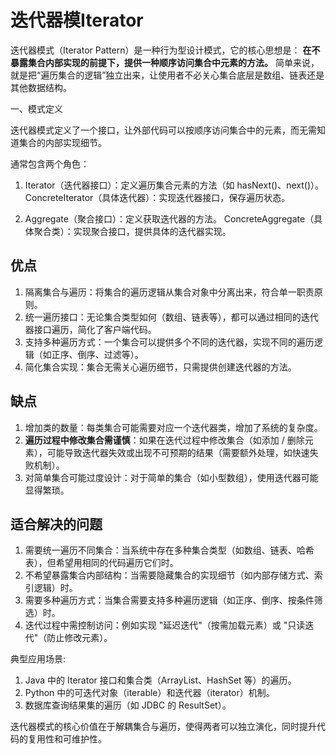 #  迭代器模Iterator

迭代器模式（Iterator Pattern）是一种行为型设计模式，它的核心思想是：
**在不暴露集合内部实现的前提下，提供一种顺序访问集合中元素的方法。**
简单来说，就是把“遍历集合的逻辑”独立出来，让使用者不必关心集合底层是数组、链表还是其他数据结构。

一、模式定义

迭代器模式定义了一个接口，让外部代码可以按顺序访问集合中的元素，而无需知道集合的内部实现细节。

通常包含两个角色：
1. Iterator（迭代器接口）：定义遍历集合元素的方法（如 hasNext()、next()）。
ConcreteIterator（具体迭代器）：实现迭代器接口，保存遍历状态。

2. Aggregate（聚合接口）：定义获取迭代器的方法。
ConcreteAggregate（具体聚合类）：实现聚合接口，提供具体的迭代器实现。

## 优点
1. 隔离集合与遍历：将集合的遍历逻辑从集合对象中分离出来，符合单一职责原则。
2. 统一遍历接口：无论集合类型如何（数组、链表等），都可以通过相同的迭代器接口遍历，简化了客户端代码。
3. 支持多种遍历方式：一个集合可以提供多个不同的迭代器，实现不同的遍历逻辑（如正序、倒序、过滤等）。
4. 简化集合实现：集合无需关心遍历细节，只需提供创建迭代器的方法。

## 缺点
1. 增加类的数量：每类集合可能需要对应一个迭代器类，增加了系统的复杂度。
2. **遍历过程中修改集合需谨慎**：如果在迭代过程中修改集合（如添加 / 删除元素），可能导致迭代器失效或出现不可预期的结果（需要额外处理，如快速失败机制）。
3. 对简单集合可能过度设计：对于简单的集合（如小型数组），使用迭代器可能显得繁琐。

## 适合解决的问题
1. 需要统一遍历不同集合：当系统中存在多种集合类型（如数组、链表、哈希表），但希望用相同的代码遍历它们时。
2. 不希望暴露集合内部结构：当需要隐藏集合的实现细节（如内部存储方式、索引逻辑）时。
3. 需要多种遍历方式：当集合需要支持多种遍历逻辑（如正序、倒序、按条件筛选）时。
4. 迭代过程中需控制访问：例如实现 "延迟迭代"（按需加载元素）或 "只读迭代"（防止修改元素）。

典型应用场景:
1. Java 中的 Iterator 接口和集合类（ArrayList、HashSet 等）的遍历。
2. Python 中的可迭代对象（iterable）和迭代器（iterator）机制。
3. 数据库查询结果集的遍历（如 JDBC 的 ResultSet）。


迭代器模式的核心价值在于解耦集合与遍历，使得两者可以独立演化，同时提升代码的复用性和可维护性。
